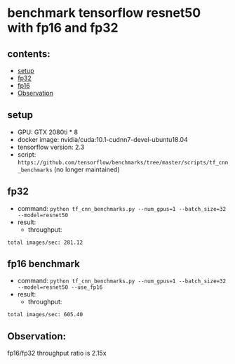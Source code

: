 # benchmark tensorflow resnet50 with fp16 and fp32

## contents:
- [setup](#setup)
- [fp32](#fp32)
- [fp16](#fp16)
- [Observation](#observation)

## setup
- GPU: GTX 2080ti * 8
- docker image: nvidia/cuda:10.1-cudnn7-devel-ubuntu18.04
- tensorflow version: 2.3
- script: `https://github.com/tensorflow/benchmarks/tree/master/scripts/tf_cnn_benchmarks` (no longer maintained)

## fp32
- command: `python tf_cnn_benchmarks.py --num_gpus=1 --batch_size=32 --model=resnet50`
- result:
  - throughput:
```
total images/sec: 281.12
```

## fp16 benchmark
- command: `python tf_cnn_benchmarks.py --num_gpus=1 --batch_size=32 --model=resnet50 --use_fp16`
- result:
  - throughput:
```
total images/sec: 605.40
```

## Observation:
fp16/fp32 throughput ratio is 2.15x 
